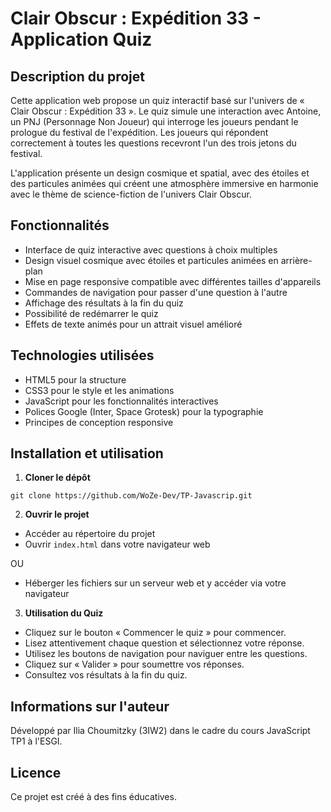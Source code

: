 # Clair Obscur : Expédition 33 - Application Quiz

## Description du projet

Cette application web propose un quiz interactif basé sur l'univers de « Clair Obscur : Expédition 33 ». Le quiz simule une interaction avec Antoine, un PNJ (Personnage Non Joueur) qui interroge les joueurs pendant le prologue du festival de l'expédition. Les joueurs qui répondent correctement à toutes les questions recevront l'un des trois jetons du festival.

L'application présente un design cosmique et spatial, avec des étoiles et des particules animées qui créent une atmosphère immersive en harmonie avec le thème de science-fiction de l'univers Clair Obscur.

## Fonctionnalités

- Interface de quiz interactive avec questions à choix multiples
- Design visuel cosmique avec étoiles et particules animées en arrière-plan
- Mise en page responsive compatible avec différentes tailles d'appareils
- Commandes de navigation pour passer d'une question à l'autre
- Affichage des résultats à la fin du quiz
- Possibilité de redémarrer le quiz
- Effets de texte animés pour un attrait visuel amélioré

## Technologies utilisées

- HTML5 pour la structure
- CSS3 pour le style et les animations
- JavaScript pour les fonctionnalités interactives
- Polices Google (Inter, Space Grotesk) pour la typographie
- Principes de conception responsive

## Installation et utilisation

1. **Cloner le dépôt**
```
git clone https://github.com/WoZe-Dev/TP-Javascrip.git
```

2. **Ouvrir le projet**
- Accéder au répertoire du projet
- Ouvrir `index.html` dans votre navigateur web

OU

- Héberger les fichiers sur un serveur web et y accéder via votre navigateur

3. **Utilisation du Quiz**
- Cliquez sur le bouton « Commencer le quiz » pour commencer.
- Lisez attentivement chaque question et sélectionnez votre réponse.
- Utilisez les boutons de navigation pour naviguer entre les questions.
- Cliquez sur « Valider » pour soumettre vos réponses.
- Consultez vos résultats à la fin du quiz.

## Informations sur l'auteur

Développé par Ilia Choumitzky (3IW2) dans le cadre du cours JavaScript TP1 à l'ESGI.

## Licence

Ce projet est créé à des fins éducatives.